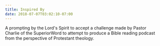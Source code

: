 ```yaml
---
title: Inspired By
date: 2018-07-07T03:02:10-07:00
---
```


A prompting by the Lord's Spirit to accept a challenge made by Pastor Charlie of the SuperiorWord to attempt to produce a Bible reading podcast from the perspective of Protestant theology.
